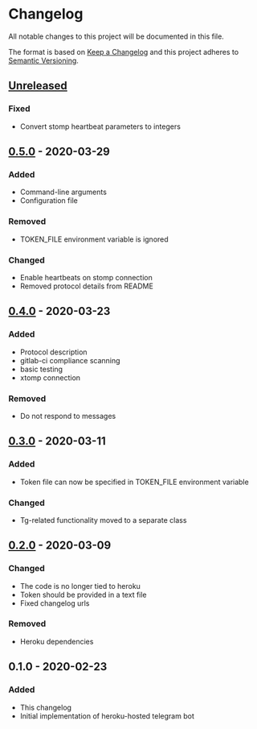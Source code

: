 # Changelog
All notable changes to this project will be documented in this file.

The format is based on [Keep a Changelog](http://keepachangelog.com/en/1.0.0/)
and this project adheres to [Semantic Versioning](http://semver.org/spec/v2.0.0.html).

## [Unreleased]
### Fixed
- Convert stomp heartbeat parameters to integers

## [0.5.0] - 2020-03-29
### Added
- Command-line arguments
- Configuration file
### Removed
- TOKEN_FILE environment variable is ignored
### Changed
- Enable heartbeats on stomp connection
- Removed protocol details from README

## [0.4.0] - 2020-03-23
### Added
- Protocol description
- gitlab-ci compliance scanning
- basic testing
- xtomp connection
### Removed
- Do not respond to messages

## [0.3.0] - 2020-03-11
### Added
- Token file can now be specified in TOKEN_FILE environment variable
### Changed
- Tg-related functionality moved to a separate class

## [0.2.0] - 2020-03-09
### Changed
- The code is no longer tied to heroku
- Token should be provided in a text file
- Fixed changelog urls
### Removed
- Heroku dependencies

## 0.1.0 - 2020-02-23
### Added
- This changelog
- Initial implementation of heroku-hosted telegram bot

[Unreleased]: https://gitlab.com/personal-assistant-bot/infrastructure/pa-tg/compare/v0.5.0...master
[0.5.0]: https://gitlab.com/personal-assistant-bot/infrastructure/pa-tg/compare/v0.4.0...v0.5.0
[0.4.0]: https://gitlab.com/personal-assistant-bot/infrastructure/pa-tg/compare/v0.3.0...v0.4.0
[0.3.0]: https://gitlab.com/personal-assistant-bot/infrastructure/pa-tg/compare/v0.2.0...v0.3.0
[0.2.0]: https://gitlab.com/personal-assistant-bot/infrastructure/pa-tg/compare/v0.1.0...v0.2.0
